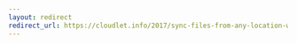 ```yaml
---
layout: redirect
redirect_url: https://cloudlet.info/2017/sync-files-from-any-location-with-dropbox-via-mklink
---
```

